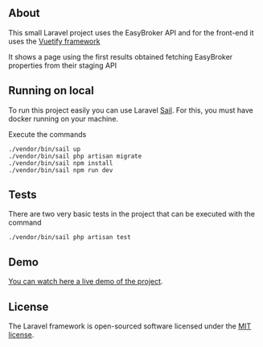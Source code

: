 ## About

This small Laravel project uses the EasyBroker API and for the front-end it uses the [Vuetify framework](https://vuetifyjs.com/en/getting-started/installation/#installation)

It shows a page using the first results obtained fetching EasyBroker properties from their staging API


## Running on local

To run this project easily you can use Laravel [Sail](https://laravel.com/docs/11.x/sail#main-content). For this, you must have docker running on your machine.

Execute the commands
```
./vendor/bin/sail up
./vendor/bin/sail php artisan migrate
./vendor/bin/sail npm install
./vendor/bin/sail npm run dev
```

## Tests

There are two very basic tests in the project that can be executed with the command

```
./vendor/bin/sail php artisan test
```

## Demo

[You can watch here a live demo of the project](https://laravel-production-acb6.up.railway.app/). 


## License

The Laravel framework is open-sourced software licensed under the [MIT license](https://opensource.org/licenses/MIT).

